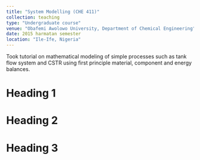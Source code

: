 ```yaml
---
title: "System Modelling (CHE 411)"
collection: teaching
type: "Undergraduate course"
venue: "Obafemi Awolowo University, Department of Chemical Engineering"
date: 2015 harmatan semester
location: "Ile-Ife, Nigeria"
---
```


Took tutorial on mathematical modeling of simple processes such as tank flow system and CSTR using first principle material, component and energy balances.

Heading 1
======

Heading 2
======

Heading 3
======
